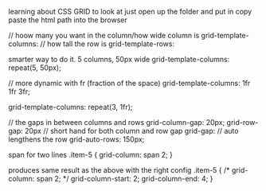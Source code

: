 learning about CSS GRID
to look at just open up the folder and put in copy paste the html path into the browser

// hoow many you want in the column/how wide column is
grid-template-columns:
// how tall the row is
grid-template-rows:

smarter way to do it. 5 columns, 50px wide
grid-template-columns: repeat(5, 50px);

// more dynamic with fr (fraction of the space)
grid-template-columns: 1fr 1fr  3fr;

grid-template-columns: repeat(3, 1fr);


// the gaps in between columns and rows
grid-column-gap: 20px;
grid-row-gap: 20px
// short hand for both column and row gap
grid-gap:
// auto lengthens the row
grid-auto-rows: 150px;

span for two lines
.item-5 {
  grid-column: span 2;
}

produces same result as the above with the right config
.item-5 {
  /* grid-column: span 2; */
  grid-column-start: 2;
  grid-column-end: 4;
}